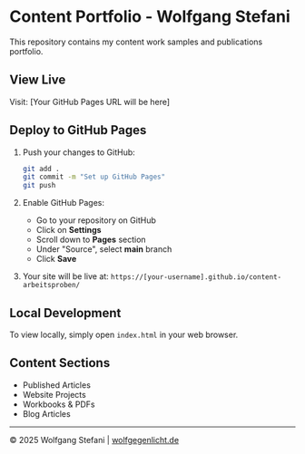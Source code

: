 # Content Portfolio - Wolfgang Stefani

This repository contains my content work samples and publications portfolio.

## View Live

Visit: [Your GitHub Pages URL will be here]

## Deploy to GitHub Pages

1. Push your changes to GitHub:
   ```bash
   git add .
   git commit -m "Set up GitHub Pages"
   git push
   ```

2. Enable GitHub Pages:
   - Go to your repository on GitHub
   - Click on **Settings**
   - Scroll down to **Pages** section
   - Under "Source", select **main** branch
   - Click **Save**

3. Your site will be live at:
   `https://[your-username].github.io/content-arbeitsproben/`

## Local Development

To view locally, simply open `index.html` in your web browser.

## Content Sections

- Published Articles
- Website Projects
- Workbooks & PDFs
- Blog Articles

---

© 2025 Wolfgang Stefani | [wolfgegenlicht.de](https://wolfgegenlicht.de)
